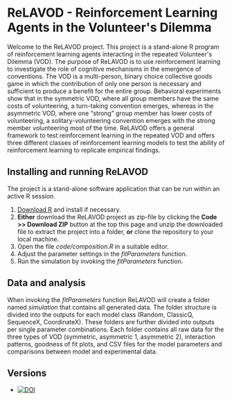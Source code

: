 # ReLAVOD - Reinforcement Learning Agents in the Volunteer's Dilemma

Welcome to the ReLAVOD project. This project is a stand-alone R program of reinforcement learning agents interacting in the repeated Volunteer's Dilemma (VOD). The purpose of ReLAVOD is to use reinforcement learning to investigate the role of cognitive mechanisms in the emergence of conventions. The VOD is a multi-person, binary choice collective goods game in which the contribution of only one person is necessary and sufficient to produce a benefit for the entire group. Behavioral experiments show that in the symmetric VOD, where all group members have the same costs of volunteering, a turn-taking convention emerges, whereas in the asymmetric VOD, where one “strong” group member has lower costs of volunteering, a solitary-volunteering convention emerges with the strong member volunteering most of the time. ReLAVOD offers a general framework to test reinforcement learning in the repeated VOD and offers three different classes of reinforcement learning models to test the ability of reinforcement learning to replicate empirical findings.

## Installing and running ReLAVOD
The project is a stand-alone software application that can be run within an active R session.

1. [Download R](https://cran.r-project.org/) and install if necessary.
2. **Either** download the ReLAVOD project as zip-file by clicking the __Code >> Download ZIP__ button at the top this page and unzip the downloaded file to extract the project into a folder, **or** clone the repository to your local machine.
3. Open the file *code/composition.R* in a suitable editor.
4. Adjust the parameter settings in the *fitParameters* function.
5. Run the simulation by invoking the *fitParameters* function.

## Data and analysis
When invoking the *fitParameters* function ReLAVOD will create a folder named *simulation* that contains all generated data. The folder structure is divided into the outputs for each model class (Random, ClassicQ, SequenceX, CoordinateX). These folders are further divided into outputs per single parameter combinations. Each folder contains all raw data for the three types of VOD (symmetric, asymmetric 1, asymmetric 2), interaction patterns, goodness of fit plots, and CSV files for the model parameters and comparisons between model and experimental data.

## Versions
 - [![DOI](https://zenodo.org/badge/364288507.svg)](https://zenodo.org/badge/latestdoi/364288507)
